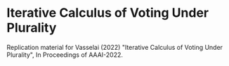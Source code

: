 # Iterative Calculus of Voting Under Plurality
Replication material for Vasselai (2022) "Iterative Calculus of Voting Under Plurality", In Proceedings of AAAI-2022.
